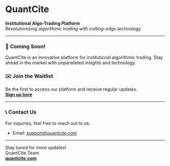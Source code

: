 # QuantCite

**Institutional Algo-Trading Platform**  
*Revolutionizing algorithmic trading with cutting-edge technology.*

---

### 🚀 **Coming Soon!**  
QuantCite is an innovative platform for institutional algorithmic trading. Stay ahead in the market with unparalleled insights and technology.

### ✉️ **Join the Waitlist**  
Be the first to access our platform and receive regular updates.  
**[Sign up here](https://www.quantcite.com/)**

---

### 📞 **Contact Us**  
For inquiries, feel free to reach out to us:  
- Email: [support@quantcite.com](mailto:support@quantcite.com)  

---

Stay tuned for more updates!  
QuantCite Team  
**[quantcite.com](https://www.quantcite.com/)**
